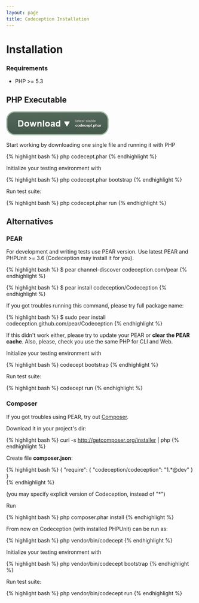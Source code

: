 ```yaml
---
layout: page
title: Codeception Installation
---
```




# Installation

### Requirements

* PHP >= 5.3

## PHP Executable

[![Download](/images/download.png)](/thanks.html)

Start working by downloading one single file and running it with PHP

{% highlight bash %}
php codecept.phar
{% endhighlight %}

Initialize your testing environment with 

{% highlight bash %}
php codecept.phar bootstrap
{% endhighlight %}

Run test suite:

{% highlight bash %}
php codecept.phar run
{% endhighlight %}

## Alternatives

### PEAR
For development and writing tests use PEAR version.
Use latest PEAR and PHPUnit >= 3.6 (Codeception may install it for you).

{% highlight bash %}
$ pear channel-discover codeception.com/pear
{% endhighlight %}

{% highlight bash %}
$ pear install codeception/Codeception
{% endhighlight %}

If you got troubles running this command, please try full package name:

{% highlight bash %}
$ sudo pear install codeception.github.com/pear/Codeception
{% endhighlight %}

If this didn't work either, please try to update your PEAR or **clear the PEAR cache**.
Also, please, check you use the same PHP for CLI and Web.

Initialize your testing environment with 

{% highlight bash %}
codecept bootstrap
{% endhighlight %}

Run test suite:

{% highlight bash %}
codecept run
{% endhighlight %}


### Composer

If you got troubles using PEAR, try out [Composer](http://getcomposer.org).

Download it in your project's dir:

{% highlight bash %}
curl -s http://getcomposer.org/installer | php
{% endhighlight %}

Create file __composer.json__:

{% highlight bash %}
{
    "require": {
        "codeception/codeception":  "1.*@dev"
    }
}        
{% endhighlight %}

(you may specify explicit version of Codeception, instead of "*")

Run 

{% highlight bash %}
php composer.phar install
{% endhighlight %}

From now on Codeception (with installed PHPUnit) can be run as:

{% highlight bash %}
php vendor/bin/codecept
{% endhighlight %}

Initialize your testing environment with 

{% highlight bash %}
php vendor/bin/codecept bootstrap
{% endhighlight %}

Run test suite:

{% highlight bash %}
php vendor/bin/codecept run
{% endhighlight %}

